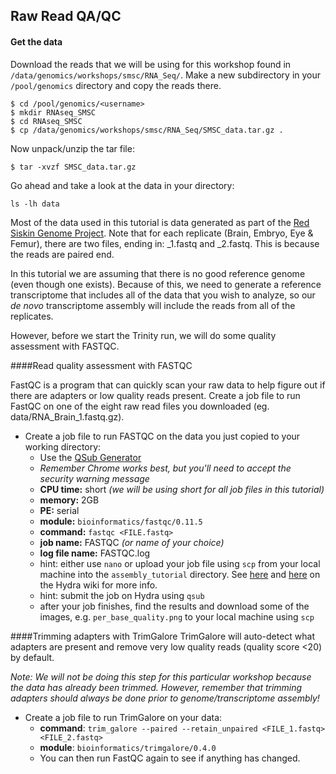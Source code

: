 
## Raw Read QA/QC 

#### Get the data

Download the reads that we will be using for this workshop found in ```/data/genomics/workshops/smsc/RNA_Seq/```. Make a new subdirectory in your ```/pool/genomics``` directory and copy the reads there.

```
$ cd /pool/genomics/<username>
$ mkdir RNAseq_SMSC
$ cd RNAseq_SMSC
$ cp /data/genomics/workshops/smsc/RNA_Seq/SMSC_data.tar.gz .
```

Now unpack/unzip the tar file:

```
$ tar -xvzf SMSC_data.tar.gz
```

Go ahead and take a look at the data in your directory:

```
ls -lh data
```

Most of the data used in this tutorial is data generated as part of the [Red Siskin Genome Project](https://www.braunlab.umd.edu/red-siskin-conservation/). Note that for each replicate (Brain, Embryo, Eye & Femur), there are two files, ending in: \_1.fastq and \_2.fastq. This is because the reads are paired end.

In this tutorial we are assuming that there is no good reference genome (even though one exists). Because of this, we need to generate a reference transcriptome that includes all of the data that you wish to analyze, so our _de novo_ transcriptome assembly will include the reads from all of the replicates.

However, before we start the Trinity run, we will do some quality assessment with FASTQC.

####Read quality assessment with FASTQC

FastQC is a program that can quickly scan your raw data to help figure out if there are adapters or low quality reads present. Create a job file to run FastQC on one of the eight raw read files you downloaded (eg. data/RNA\_Brain\_1.fastq.gz).

* Create a job file to run FASTQC on the data you just copied to your working directory:  
	+ Use the [QSub Generator](https://hydra-4.si.edu/tools/QSubGen)
    + *Remember Chrome works best, but you'll need to accept the security warning message*  
    + **CPU time:** short *(we will be using short for all job files in this tutorial)*
    + **memory:** 2GB
    + **PE:** serial
    + **module:** ```bioinformatics/fastqc/0.11.5```
    + **command:** ```fastqc <FILE.fastq>```  
    + **job name:** FASTQC *(or name of your choice)*  
    + **log file name:** FASTQC.log  
    + hint: either use ```nano``` or upload your job file using ```scp``` from your local machine into the `assembly_tutorial` directory. See [here](https://confluence.si.edu/display/HPC/Disk+Space+and+Disk+Usage) and [here](https://confluence.si.edu/display/HPC/Transferring+files+to+or+from+Hydra) on the Hydra wiki for more info.  
    + hint: submit the job on Hydra using ```qsub``` 
	+ after your job finishes, find the results and download some of the images, e.g. ```per_base_quality.png``` to your local machine using ```scp```

####Trimming adapters with TrimGalore 
TrimGalore will auto-detect what adapters are present and remove very low quality reads (quality score <20) by default.  

_Note: We will not be doing this step for this particular workshop because the data has already been trimmed. However, remember that trimming adapters should always be done prior to genome/transcriptome assembly!_

* Create a job file to run TrimGalore on your data:  
	+ **command**: ```trim_galore --paired --retain_unpaired <FILE_1.fastq> <FILE_2.fastq>```  
	+ **module**: ```bioinformatics/trimgalore/0.4.0```
	+ You can then run FastQC again to see if anything has changed.

